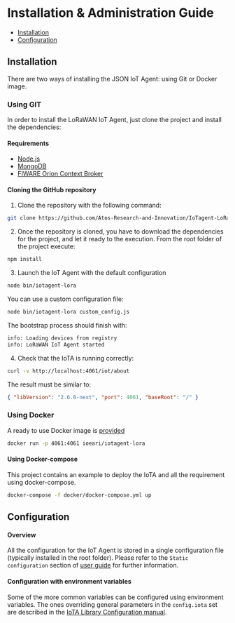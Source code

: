 # Installation & Administration Guide

-   [Installation](#installation)
-   [Configuration](#configuration)

## Installation

There are two ways of installing the JSON IoT Agent: using Git or Docker image.

### Using GIT

In order to install the LoRaWAN IoT Agent, just clone the project and install the dependencies:

#### Requirements

-   [Node.js](https://nodejs.org/en/)
-   [MongoDB](https://www.mongodb.com/docs/manual/installation/)
-   [FIWARE Orion Context Broker](https://github.com/telefonicaid/fiware-orion)

#### Cloning the GitHub repository

1.  Clone the repository with the following command:

```bash
git clone https://github.com/Atos-Research-and-Innovation/IoTagent-LoRaWAN.git
```

2.  Once the repository is cloned, you have to download the dependencies for the project, and let it ready to the
    execution. From the root folder of the project execute:

```bash
npm install
```

3.  Launch the IoT Agent with the default configuration

```bash
node bin/iotagent-lora
```

You can use a custom configuration file:

```bash
node bin/iotagent-lora custom_config.js
```

The bootstrap process should finish with:

```bash
info: Loading devices from registry
info: LoRaWAN IoT Agent started
```

4.  Check that the IoTA is running correctly:

```bash
curl -v http://localhost:4061/iot/about
```

The result must be similar to:

```json
{ "libVersion": "2.6.0-next", "port": 4061, "baseRoot": "/" }
```

### Using Docker

A ready to use Docker image is [provided](https://hub.docker.com/r/ioeari/iotagent-lora/)

```bash
docker run -p 4061:4061 ioeari/iotagent-lora
```

#### Using Docker-compose

This project contains an example to deploy the IoTA and all the requirement using docker-compose.

```bash
docker-compose -f docker/docker-compose.yml up
```

## Configuration

#### Overview

All the configuration for the IoT Agent is stored in a single configuration file (typically installed in the root
folder). Please refer to the `Static configuration` section of [user guide](users_manual.md) for further information.

#### Configuration with environment variables

Some of the more common variables can be configured using environment variables. The ones overriding general parameters
in the `config.iota` set are described in the
[IoTA Library Configuration manual](https://github.com/telefonicaid/iotagent-node-lib#configuration).
